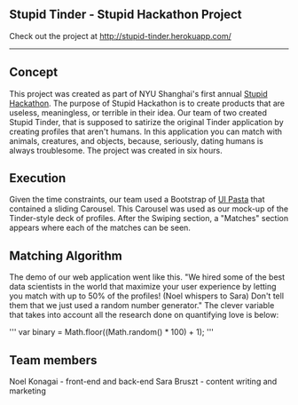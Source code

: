 ## Stupid Tinder - Stupid Hackathon Project

Check out the project at http://stupid-tinder.herokuapp.com/

---

## Concept

This project was created as part of NYU Shanghai's first annual [Stupid Hackathon](https://stupidhackathonsh.github.io/). The purpose of Stupid Hackathon is to create products that are useless, meaningless, or terrible in their idea. Our team of two created Stupid Tinder, that is supposed to satirize the original Tinder application by creating profiles that aren't humans. In this application you can match with animals, creatures, and objects, because, seriously, dating humans is always troublesome. The project was created in six hours.

## Execution

Given the time constraints, our team used a Bootstrap of [UI Pasta](http://www.uipasta.com) that contained a sliding Carousel. This Carousel was used as our mock-up of the Tinder-style deck of profiles. After the Swiping section, a "Matches" section appears where each of the matches can be seen.

## Matching Algorithm

The demo of our web application went like this. "We hired some of the best data scientists in the world that maximize your user experience by letting you match with up to 50% of the profiles! (Noel whispers to Sara) Don't tell them that we just used a random number generator." The clever variable that takes into account all the research done on quantifying love is below:

'''
var binary = Math.floor((Math.random() * 100) + 1);
'''

## Team members
Noel Konagai - front-end and back-end
Sara Bruszt - content writing and marketing
